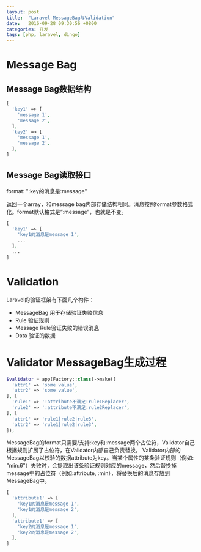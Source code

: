 ```yaml
---
layout: post
title:  "Laravel MessageBag与Validation"
date:   2016-09-28 09:30:56 +0800
categories: 开发
tags: [php, laravel, dingo]
---
```


# Message Bag
## Message Bag数据结构

``` php
[
  'key1' => [
    'message 1',
    'message 2',
  ],
  'key2' => [
    'message 1',
    'message 2',
  ],
]

```
## Message Bag读取接口

format: ":key的消息是:message"

返回一个array，和message bag内部存储结构相同。消息按照format参数格式化。format默认格式是“:message”，也就是不变。
``` php
[
  'key1' => [
    'key1的消息是message 1',
    ...
  ],
  ...
]
```

# Validation
Laravel的验证框架有下面几个构件：

* MessageBag 用于存储验证失败信息
* Rule 验证规则
* Message Rule验证失败的错误消息
* Data 验证的数据


# Validator MessageBag生成过程

``` php
$validator = app(Factory::class)->make([
  'attr1' => 'some value',
  'attr2' => 'some value',
], [
  'rule1' => ':attribute不满足:rule1Replacer',
  'rule2' => ':attribute不满足:rule2Replacer',
], [
  'attr1' => 'rule1|rule2|rule3',
  'attr2' => 'rule1|rule2|rule3',
]);
```

MessageBag的format只需要/支持:key和:message两个占位符，Validator自己根据规则扩展了占位符，在Validator内部自己负责替换。
Validator内部的MessageBag以校验的数据attribute为key。当某个属性的某条验证规则（例如: "min:6"）失败时，会提取出该条验证规则对应的message，然后替换掉message中的占位符（例如:attribute, :min），将替换后的消息存放到MessageBag中。

``` php
[
  'attribute1' => [
    'key1的消息是message 1',
    'key1的消息是message 2',
  ],
  'attribute1' => [
    'key2的消息是message 1',
    'key2的消息是message 2',
  ],
]
```
